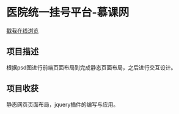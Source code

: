 # 医院统一挂号平台-慕课网
[戳我在线浏览]( https://ads1356.github.io/hospital1/)
## 项目描述
根据psd图进行前端页面布局到完成静态页面布局，之后进行交互设计。
## 项目收获 
静态网页页面布局，jquery插件的编写与应用。

